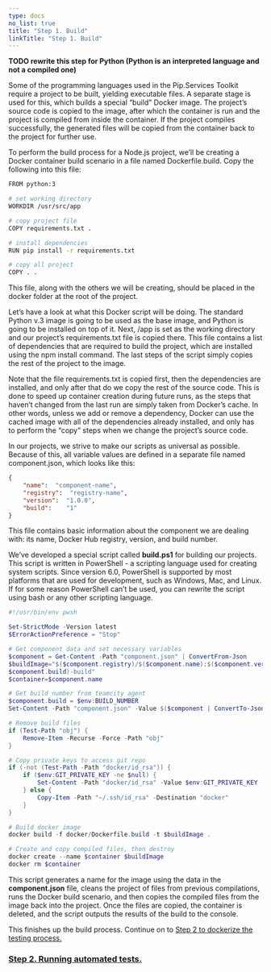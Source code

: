 ```yaml
---
type: docs
no_list: true
title: "Step 1. Build"
linkTitle: "Step 1. Build" 
---
```


**TODO rewrite this step for Python (Python is an interpreted language and not a compiled one)**

Some of the programming languages used in the Pip.Services Toolkit require a project to be built, yielding executable files. A separate stage is used for this, which builds a special “build” Docker image. The project’s source code is copied to the image, after which the container is run and the project is compiled from inside the container. If the project compiles successfully, the generated files will be copied from the container back to the project for further use.

To perform the build process for a Node.js project, we’ll be creating a Docker container build scenario in a file named Dockerfile.build. Copy the following into this file:

```bash
FROM python:3

# set working directory
WORKDIR /usr/src/app

# copy project file
COPY requirements.txt .

# install dependencies
RUN pip install -r requirements.txt

# copy all project
COPY . .

```

This file, along with the others we will be creating, should be placed in the docker folder at the root of the project.

Let’s have a look at what this Docker script will be doing. The standard Python v.3 image is going to be used as the base image, and Python is going to be installed on top of it. Next, /app is set as the working directory and our project’s requirements.txt file is copied there. This file contains a list of dependencies that are required to build the project, which are installed using the npm install command. The last steps of the script simply copies the rest of the project to the image.

Note that the file requirements.txt is copied first, then the dependencies are installed, and only after that do we copy the rest of the source code. This is done to speed up container creation during future runs, as the steps that haven’t changed from the last run are simply taken from Docker’s cache. In other words, unless we add or remove a dependency, Docker can use the cached image with all of the dependencies already installed, and only has to perform the “copy” steps when we change the project’s source code.

In our projects, we strive to make our scripts as universal as possible. Because of this, all variable values are defined in a separate file named component.json, which looks like this:

```json
{
    "name":  "component-name",
    "registry":  "registry-name",
    "version":  "1.0.0",
    "build":    "1"
}

```

This file contains basic information about the component we are dealing with: its name, Docker Hub registry, version, and build number.

We’ve developed a special script called **build.ps1** for building our projects. This script is written in PowerShell - a scripting language used for creating system scripts. Since version 6.0, PowerShell is supported by most platforms that are used for development, such as Windows, Mac, and Linux. If for some reason PowerShell can’t be used, you can rewrite the script using bash or any other scripting language.

```ps1
#!/usr/bin/env pwsh

Set-StrictMode -Version latest
$ErrorActionPreference = "Stop"

# Get component data and set necessary variables
$component = Get-Content -Path "component.json" | ConvertFrom-Json
$buildImage="$($component.registry)/$($component.name):$($component.version)-$(
$component.build)-build"
$container=$component.name

# Get build number from teamcity agent
$component.build = $env:BUILD_NUMBER
Set-Content -Path "component.json" -Value $($component | ConvertTo-Json)

# Remove build files
if (Test-Path "obj") {
    Remove-Item -Recurse -Force -Path "obj"
}

# Copy private keys to access git repo
if (-not (Test-Path -Path "docker/id_rsa")) {
    if ($env:GIT_PRIVATE_KEY -ne $null) {
        Set-Content -Path "docker/id_rsa" -Value $env:GIT_PRIVATE_KEY
    } else {
        Copy-Item -Path "~/.ssh/id_rsa" -Destination "docker"
    }
}

# Build docker image
docker build -f docker/Dockerfile.build -t $buildImage .

# Create and copy compiled files, then destroy
docker create --name $container $buildImage
docker rm $container

```


This script generates a name for the image using the data in the **component.json** file, cleans the project of files from previous compilations, runs the Docker build scenario, and then copies the compiled files from the image back into the project. Once the files are copied, the container is deleted, and the script outputs the results of the build to the console.

This finishes up the build process. Continue on to [Step 2 to dockerize the testing process.](../step2)

<span class="hide-title-link">

### [Step 2. Running automated tests.](../step2)

</span>
